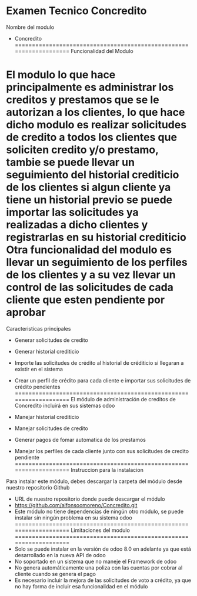 Examen Tecnico Concredito
===================================================================
Nombre del modulo

* Concredito
===================================================================
Funcionalidad del Modulo

El modulo lo que hace principalmente es administrar los creditos y prestamos que se le autorizan a los clientes, lo que hace dicho modulo es realizar solicitudes de credito a todos los clientes que soliciten credito y/o prestamo, tambie se puede llevar un seguimiento del historial crediticio de los clientes si algun cliente ya tiene un historial previo se puede importar las solicitudes ya realizadas a dicho clientes y registrarlas en su historial crediticio
Otra funcionalidad del modulo es llevar un seguimiento de los perfiles de los clientes y a su vez llevar un control de las solicitudes de cada cliente que esten pendiente por aprobar
===================================================================
Caracteristicas principales

* Generar solicitudes de credito
* Generar historial crediticio
* Importe las solicitudes de crédito al historial de créditicio si llegaran a existir en el sistema
* Crear un perfil de crédito para cada cliente e importar sus solicitudes de crédito pendientes
===================================================================
El módulo de administración de creditos de Concredito incluirá en sus sistemas odoo

* Manejar historial crediticio
* Manejar solicitudes de credito
* Generar pagos de fomar automatica de los prestamos
* Manejar los perfiles de cada cliente junto con sus solicitudes de credito pendiente
===================================================================
Instruccion para la instalacion

Para instalar este módulo, debes descargar la carpeta del módulo desde nuestro repositorio Github
* URL de nuestro repositorio donde puede descargar el módulo
* https://github.com/alfonsoomoreno/Concredito.git
* Este módulo no tiene dependencias de ningún otro módulo, se puede instalar sin ningún problema en su sistema odoo
===================================================================
Limitaciones del modulo
===================================================================
* Solo se puede instalar en la versión de odoo 8.0 en adelante ya que está desarrollado en la nueva API de odoo
* No soportado en un sistema que no maneje el Framework de odoo
* No genera automáticamente una poliza con las cuentas por cobrar al cliente cuando se genera el pago
* Es necesario incluir la mejora de las solicitudes de voto a crédito, ya que no hay forma de incluir esa funcionalidad en el módulo


